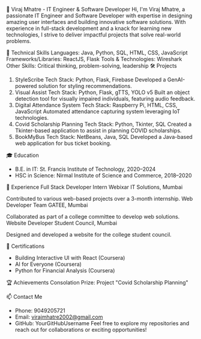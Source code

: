 🌟 Viraj Mhatre - IT Engineer & Software Developer
Hi, I'm Viraj Mhatre, a passionate IT Engineer and Software Developer with expertise in designing amazing user interfaces and building innovative software solutions. With experience in full-stack development and a knack for learning new technologies, I strive to deliver impactful projects that solve real-world problems.

🔧 Technical Skills
Languages: Java, Python, SQL, HTML, CSS, JavaScript
Frameworks/Libraries: ReactJS, Flask
Tools & Technologies: Wireshark
Other Skills: Critical thinking, problem-solving, leadership
🛠️ Projects
1. StyleScribe
Tech Stack: Python, Flask, Firebase
Developed a GenAI-powered solution for styling recommendations.
2. Visual Assist
Tech Stack: Python, Flask, gTTS, YOLO v5
Built an object detection tool for visually impaired individuals, featuring audio feedback.
3. Digital Attendance System
Tech Stack: Raspberry Pi, HTML, CSS, JavaScript
Automated attendance capturing system leveraging IoT technologies.
4. Covid Scholarship Planning
Tech Stack: Python, Tkinter, SQL
Created a Tkinter-based application to assist in planning COVID scholarships.
5. BookMyBus
Tech Stack: NetBeans, Java, SQL
Developed a Java-based web application for bus ticket booking.

🎓 Education
- B.E. in IT: St. Francis Institute of Technology, 2020–2024
- HSC in Science: Nirmal Institute of Science and Commerce, 2018–2020

💼 Experience
Full Stack Developer Intern
Webixar IT Solutions, Mumbai

Contributed to various web-based projects over a 3-month internship.
Web Developer
Team GATEE, Mumbai

Collaborated as part of a college committee to develop web solutions.
Website Developer
Student Council, Mumbai

Designed and developed a website for the college student council.

📜 Certifications
- Building Interactive UI with React (Coursera)
- AI for Everyone (Coursera)
- Python for Financial Analysis (Coursera)

🏆 Achievements
Consolation Prize: Project "Covid Scholarship Planning"

📫 Contact Me
- Phone: 9049205721
- Email: virajmhatre2002@gmail.com
- GitHub: YourGitHubUsername 
Feel free to explore my repositories and reach out for collaborations or exciting opportunities!
